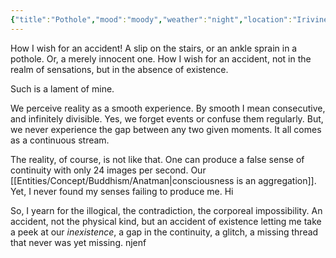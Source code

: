 ```yaml
---
{"title":"Pothole","mood":"moody","weather":"night","location":"Irivine, CA","dg-publish":true,"dg-note-icon":"black-hole","tags":["life","regrets"],"updated":"2023-08-14T00:29:00+06:00","created":"2023-08-13T23:39:16+06:00","dg-path":"Journal/Pothole.md","permalink":"/journal/pothole/","dgPassFrontmatter":true,"noteIcon":"black-hole"}
---
```



How I wish for an accident! A slip on the stairs, or an ankle sprain in a pothole. Or, a merely innocent one. How I wish for an accident, not in the realm of sensations, but in the absence of existence.

Such is a lament of mine.

We perceive reality as a smooth experience. By smooth I mean consecutive, and infinitely divisible. Yes, we forget events or confuse them regularly. But, we never experience the gap between any two given moments. It all comes as a continuous stream.

The reality, of course, is not like that. One can produce a false sense of continuity with only 24 images per second. Our [[Entities/Concept/Buddhism/Anatman\|consciousness is an aggregation]]. Yet, I never found my senses failing to produce me. Hi

So, I yearn for the illogical, the contradiction, the corporeal impossibility. An accident, not the physical kind, but an accident of existence letting me take a peek at our *inexistence*, a gap in the continuity, a glitch, a missing thread that never was yet missing.
njenf